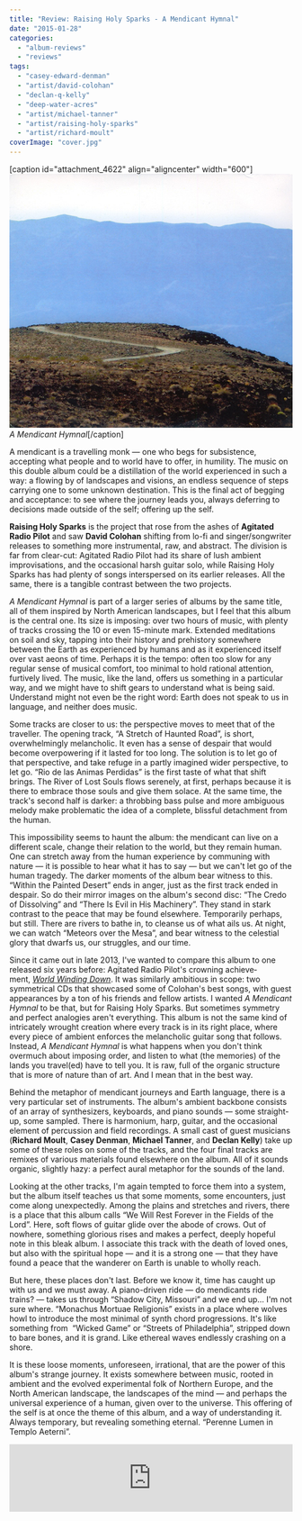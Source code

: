 ```yaml
---
title: "Review: Raising Holy Sparks - A Mendicant Hymnal"
date: "2015-01-28"
categories: 
  - "album-reviews"
  - "reviews"
tags: 
  - "casey-edward-denman"
  - "artist/david-colohan"
  - "declan-q-kelly"
  - "deep-water-acres"
  - "artist/michael-tanner"
  - "artist/raising-holy-sparks"
  - "artist/richard-moult"
coverImage: "cover.jpg"
---
```


\[caption id="attachment\_4622" align="aligncenter" width="600"\][![Raising Holy Sparks - A Mendicant Hymnal](images/cover.jpg)](http://www.eveningoflight.nl/wordpress/wp-content/uploads/2015/01/cover.jpg) _A Mendicant Hymnal_\[/caption\]

A mendicant is a travelling monk — one who begs for subsistence, accepting what people and to world have to offer, in humility. The music on this double album could be a distillation of the world experienced in such a way: a flowing by of landscapes and visions, an endless sequence of steps carrying one to some unknown destination. This is the final act of begging and acceptance: to see where the journey leads you, always deferring to decisions made outside of the self; offering up the self.

**Raising Holy Sparks** is the project that rose from the ashes of **Agitated Radio Pilot** and saw **David Colohan** shifting from lo-fi and singer/­songwriter releases to something more instrumental, raw, and abstract. The division is far from clear-cut: Agitated Radio Pilot had its share of lush ambient improvisations, and the occasional harsh guitar solo, while Raising Holy Sparks has had plenty of songs interspersed on its earlier releases. All the same, there is a tangible contrast between the two projects.

_A Mendicant Hymnal_ is part of a larger series of albums by the same title, all of them inspired by North American landscapes, but I feel that this album is the central one. Its size is imposing: over two hours of music, with plenty of tracks crossing the 10 or even 15-minute mark. Extended meditations on soil and sky, tapping into their history and prehistory somewhere between the Earth as experienced by humans and as it experienced itself over vast aeons of time. Perhaps it is the tempo: often too slow for any regular sense of musical comfort, too minimal to hold rational attention, furtively lived. The music, like the land, offers us something in a particular way, and we might have to shift gears to understand what is being said. Understand might not even be the right word: Earth does not speak to us in language, and neither does music.

Some tracks are closer to us: the perspective moves to meet that of the traveller. The opening track, “A Stretch of Haunted Road”, is short, overwhelmingly melancholic. It even has a sense of despair that would become overpowering if it lasted for too long. The solution is to let go of that perspective, and take refuge in a partly imagined wider perspective, to let go. “Rio de las Animas Perdidas” is the first taste of what that shift brings. The River of Lost Souls flows serenely, at first, perhaps because it is there to embrace those souls and give them solace. At the same time, the track's second half is darker: a throbbing bass pulse and more ambiguous melody make problematic the idea of a complete, blissful detachment from the human.

This impossibility seems to haunt the album: the mendicant can live on a different scale, change their relation to the world, but they remain human. One can stretch away from the human experience by communing with nature — it is possible to hear what it has to say — but we can't let go of the human tragedy. The darker moments of the album bear witness to this. “Within the Painted Desert” ends in anger, just as the first track ended in despair. So do their mirror images on the album's second disc: “The Credo of Dissolving” and “There Is Evil in His Machinery”. They stand in stark contrast to the peace that may be found elsewhere. Temporarily perhaps, but still. There are rivers to bathe in, to cleanse us of what ails us. At night, we can watch “Meteors over the Mesa”, and bear witness to the celestial glory that dwarfs us, our struggles, and our time.

Since it came out in late 2013, I've wanted to compare this album to one released six years before: Agitated Radio Pilot's crowning achieve­ment, [_World Winding Down_](http://www.eveningoflight.nl/2008/02/01/review-agitated-radio-pilot-world-winding-down-2007/ "Review: Agitated Radio Pilot – World Winding Down (2007)"). It was similarly ambitious in scope: two symmetrical CDs that showcased some of Colohan's best songs, with guest appearances by a ton of his friends and fellow artists. I wanted _A Mendicant Hymnal_ to be that, but for Raising Holy Sparks. But sometimes symmetry and perfect analogies aren't everything. This album is not the same kind of intricately wrought creation where every track is in its right place, where every piece of ambient enforces the melancholic guitar song that follows. Instead, _A Mendicant Hymnal_ is what happens when you don't think overmuch about imposing order, and listen to what (the memories) of the lands you travel(ed) have to tell you. It is raw, full of the organic structure that is more of nature than of art. And I mean that in the best way.

Behind the metaphor of mendicant journeys and Earth language, there is a very particular set of instruments. The album's ambient backbone consists of an array of synthesizers, keyboards, and piano sounds — some straight-up, some sampled. There is harmonium, harp, guitar, and the occasional element of percussion and field recordings. A small cast of guest musicians (**Richard Moult**, **Casey Denman**, **Michael Tanner**, and **Declan Kelly**) take up some of these roles on some of the tracks, and the four final tracks are remixes of various materials found elsewhere on the album. All of it sounds organic, slightly hazy: a perfect aural metaphor for the sounds of the land.

Looking at the other tracks, I'm again tempted to force them into a system, but the album itself teaches us that some moments, some encounters, just come along unexpectedly. Among the plains and stretches and rivers, there is a place that this album calls “We Will Rest Forever in the Fields of the Lord”. Here, soft flows of guitar glide over the abode of crows. Out of nowhere, something glorious rises and makes a perfect, deeply hopeful note in this bleak album. I associate this track with the death of loved ones, but also with the spiritual hope — and it is a strong one — that they have found a peace that the wanderer on Earth is unable to wholly reach.

But here, these places don't last. Before we know it, time has caught up with us and we must away. A piano-driven ride — do mendicants ride trains? — takes us through “Shadow City, Missouri” and we end up… I'm not sure where. “Monachus Mortuae Religionis” exists in a place where wolves howl to introduce the most minimal of synth chord progressions. It's like something from  “Wicked Game” or “Streets of Philadelphia”, stripped down to bare bones, and it is grand. Like ethereal waves endlessly crashing on a shore.

It is these loose moments, unforeseen, irrational, that are the power of this album's strange journey. It exists somewhere between music, rooted in ambient and the evolved experimental folk of Northern Europe, and the North American landscape, the landscapes of the mind — and perhaps the universal experience of a human, given over to the universe. This offering of the self is at once the theme of this album, and a way of understanding it. Always temporary, but revealing something eternal. “Perenne Lumen in Templo Aeterni”.

<iframe style="border: 0; width: 100%; height: 120px;" src="https://bandcamp.com/EmbeddedPlayer/album=4229136616/size=large/bgcol=333333/linkcol=2ebd35/tracklist=false/artwork=small/transparent=true/" width="300" height="150" seamless=""><a href="http://davidcolohan.bandcamp.com/album/a-mendicant-hymnal">A Mendicant Hymnal by Raising Holy Sparks</a></iframe>
